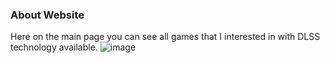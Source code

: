 ### About Website
Here on the main page you can see all games that I interested in with DLSS technology available.
![image](https://github.com/leekery/DLSS_Cards/assets/45662893/a193da7e-2c35-424e-ba60-3595a00eb309)

